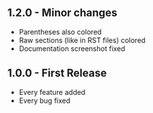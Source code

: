 ## 1.2.0 - Minor changes
* Parentheses also colored
* Raw sections (like in RST files) colored
* Documentation screenshot fixed

## 1.0.0 - First Release
* Every feature added
* Every bug fixed
